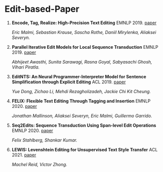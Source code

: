 # Edit-based-Paper

1. **Encode, Tag, Realize: High-Precision Text Editing** EMNLP 2019. [paper](https://aclanthology.org/D19-1510/)

   *Eric Malmi, Sebastian Krause, Sascha Rothe, Daniil Mirylenka, Aliaksei Severyn.*
   
1. **Parallel Iterative Edit Models for Local Sequence Transduction** EMNLP 2019. [paper](https://aclanthology.org/D19-1435/)

   *Abhijeet Awasthi, Sunita Sarawagi, Rasna Goyal, Sabyasachi Ghosh, Vihari Piratla.*   

1. **EditNTS: An Neural Programmer-Interpreter Model for Sentence Simplification through Explicit Editing** ACL 2019. [paper](https://aclanthology.org/P19-1331/)

   *Yue Dong, Zichao Li, Mehdi Rezagholizadeh, Jackie Chi Kit Cheung.*   
   
1. **FELIX: Flexible Text Editing Through Tagging and Insertion** EMNLP 2020. [paper](https://aclanthology.org/2020.findings-emnlp.111/)

   *Jonathan Mallinson, Aliaksei Severyn, Eric Malmi, Guillermo Garrido.*
   
1. **Seq2Edits: Sequence Transduction Using Span-level Edit Operations** EMNLP 2020. [paper](https://aclanthology.org/2020.emnlp-main.418/)

   *Felix Stahlberg, Shankar Kumar.*   
   
1. **LEWIS: Levenshtein Editing for Unsupervised Text Style Transfer** ACL 2021. [paper](https://arxiv.org/abs/2105.08206/)

   *Machel Reid, Victor Zhong.*     
